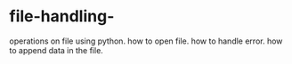 # file-handling-
operations on file using python.
how to open file.
how to handle error.
how to append data in the file.
